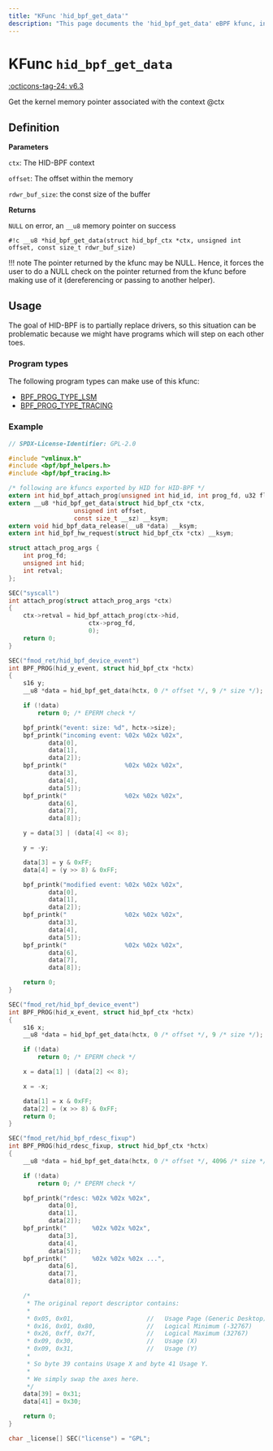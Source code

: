 ```yaml
---
title: "KFunc 'hid_bpf_get_data'"
description: "This page documents the 'hid_bpf_get_data' eBPF kfunc, including its defintion, usage, program types that can use it, and examples."
---
```

# KFunc `hid_bpf_get_data`

<!-- [FEATURE_TAG](hid_bpf_get_data) -->
[:octicons-tag-24: v6.3](https://github.com/torvalds/linux/commit/f5c27da4e3c8a2e42fb4f41a0c685debcb9af294)
<!-- [/FEATURE_TAG] -->

Get the kernel memory pointer associated with the context @ctx

## Definition

**Parameters**

`ctx`: The HID-BPF context

`offset`: The offset within the memory

`rdwr_buf_size`: the const size of the buffer

**Returns**

`NULL` on error, an `__u8` memory pointer on success

<!-- [KFUNC_DEF] -->
`#!c __u8 *hid_bpf_get_data(struct hid_bpf_ctx *ctx, unsigned int offset, const size_t rdwr_buf_size)`

!!! note
	The pointer returned by the kfunc may be NULL. Hence, it forces the user to do a NULL check on the pointer returned 
	from the kfunc before making use of it (dereferencing or passing to another helper).
<!-- [/KFUNC_DEF] -->

## Usage

The goal of HID-BPF is to partially replace drivers, so this situation can be problematic because we might have programs which will step on each other toes.

### Program types

The following program types can make use of this kfunc:

<!-- [KFUNC_PROG_REF] -->
- [BPF_PROG_TYPE_LSM](../program-type/BPF_PROG_TYPE_LSM.md)
- [BPF_PROG_TYPE_TRACING](../program-type/BPF_PROG_TYPE_TRACING.md)
<!-- [/KFUNC_PROG_REF] -->

### Example

```c
// SPDX-License-Identifier: GPL-2.0

#include "vmlinux.h"
#include <bpf/bpf_helpers.h>
#include <bpf/bpf_tracing.h>

/* following are kfuncs exported by HID for HID-BPF */
extern int hid_bpf_attach_prog(unsigned int hid_id, int prog_fd, u32 flags) __ksym;
extern __u8 *hid_bpf_get_data(struct hid_bpf_ctx *ctx,
			      unsigned int offset,
			      const size_t __sz) __ksym;
extern void hid_bpf_data_release(__u8 *data) __ksym;
extern int hid_bpf_hw_request(struct hid_bpf_ctx *ctx) __ksym;

struct attach_prog_args {
	int prog_fd;
	unsigned int hid;
	int retval;
};

SEC("syscall")
int attach_prog(struct attach_prog_args *ctx)
{
	ctx->retval = hid_bpf_attach_prog(ctx->hid,
					  ctx->prog_fd,
					  0);
	return 0;
}

SEC("fmod_ret/hid_bpf_device_event")
int BPF_PROG(hid_y_event, struct hid_bpf_ctx *hctx)
{
	s16 y;
	__u8 *data = hid_bpf_get_data(hctx, 0 /* offset */, 9 /* size */);

	if (!data)
		return 0; /* EPERM check */

	bpf_printk("event: size: %d", hctx->size);
	bpf_printk("incoming event: %02x %02x %02x",
		   data[0],
		   data[1],
		   data[2]);
	bpf_printk("                %02x %02x %02x",
		   data[3],
		   data[4],
		   data[5]);
	bpf_printk("                %02x %02x %02x",
		   data[6],
		   data[7],
		   data[8]);

	y = data[3] | (data[4] << 8);

	y = -y;

	data[3] = y & 0xFF;
	data[4] = (y >> 8) & 0xFF;

	bpf_printk("modified event: %02x %02x %02x",
		   data[0],
		   data[1],
		   data[2]);
	bpf_printk("                %02x %02x %02x",
		   data[3],
		   data[4],
		   data[5]);
	bpf_printk("                %02x %02x %02x",
		   data[6],
		   data[7],
		   data[8]);

	return 0;
}

SEC("fmod_ret/hid_bpf_device_event")
int BPF_PROG(hid_x_event, struct hid_bpf_ctx *hctx)
{
	s16 x;
	__u8 *data = hid_bpf_get_data(hctx, 0 /* offset */, 9 /* size */);

	if (!data)
		return 0; /* EPERM check */

	x = data[1] | (data[2] << 8);

	x = -x;

	data[1] = x & 0xFF;
	data[2] = (x >> 8) & 0xFF;
	return 0;
}

SEC("fmod_ret/hid_bpf_rdesc_fixup")
int BPF_PROG(hid_rdesc_fixup, struct hid_bpf_ctx *hctx)
{
	__u8 *data = hid_bpf_get_data(hctx, 0 /* offset */, 4096 /* size */);

	if (!data)
		return 0; /* EPERM check */

	bpf_printk("rdesc: %02x %02x %02x",
		   data[0],
		   data[1],
		   data[2]);
	bpf_printk("       %02x %02x %02x",
		   data[3],
		   data[4],
		   data[5]);
	bpf_printk("       %02x %02x %02x ...",
		   data[6],
		   data[7],
		   data[8]);

	/*
	 * The original report descriptor contains:
	 *
	 * 0x05, 0x01,                    //   Usage Page (Generic Desktop)      30
	 * 0x16, 0x01, 0x80,              //   Logical Minimum (-32767)          32
	 * 0x26, 0xff, 0x7f,              //   Logical Maximum (32767)           35
	 * 0x09, 0x30,                    //   Usage (X)                         38
	 * 0x09, 0x31,                    //   Usage (Y)                         40
	 *
	 * So byte 39 contains Usage X and byte 41 Usage Y.
	 *
	 * We simply swap the axes here.
	 */
	data[39] = 0x31;
	data[41] = 0x30;

	return 0;
}

char _license[] SEC("license") = "GPL";
```
